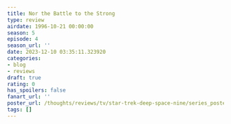 ```yaml
---
title: Nor the Battle to the Strong
type: review
airdate: 1996-10-21 00:00:00
season: 5
episode: 4
season_url: ''
date: 2023-12-10 03:35:11.323920
categories:
- blog
- reviews
draft: true
rating: 0
has_spoilers: false
fanart_url: ''
poster_url: /thoughts/reviews/tv/star-trek-deep-space-nine/series_poster.jpg
tags: []
---
```


